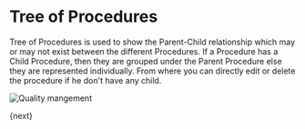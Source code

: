 # Tree of Procedures

 Tree of Procedures is used to show the Parent-Child relationship which may or may not exist between the different Procedures. If a Procedure has a Child Procedure, then they are grouped under the Parent Procedure else they are represented individually.
 From where you can directly edit or delete the procedure if he don't have any child.

 <img class="screenshot" alt="Quality mangement" src="{{docs_base_url}}/assets/img/quality-management/Chart_of_Procedures.gif">
 
{next}